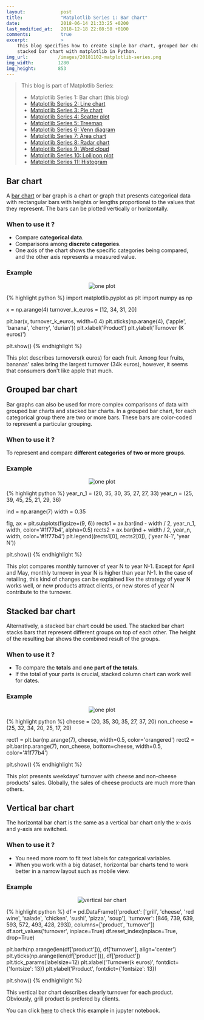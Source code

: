 ```yaml
---
layout:             post
title:              "Matplotlib Series 1: Bar chart"
date:               2018-06-14 21:33:25 +0200
last_modified_at:   2018-12-18 22:08:50 +0100
comments:           true
excerpt:            >
    This blog specifies how to create simple bar chart, grouped bar chart and
    stacked bar chart with matplotlib in Python.
img_url:           /images/20181102-matplotlib-series.png
img_width:         1280
img_height:        853
---
```


> This blog is part of Matplotlib Series:
> * Matplotlib Series 1: Bar chart (this blog)
> * [Matplotlib Series 2: Line chart][series2]
> * [Matplotlib Series 3: Pie chart][series3]
> * [Matplotlib Series 4: Scatter plot][series4]
> * [Matplotlib Series 5: Treemap][series5]
> * [Matplotlib Series 6: Venn diagram][series6]
> * [Matplotlib Series 7: Area chart][series7]
> * [Matplotlib Series 8: Radar chart][series8]
> * [Matplotlib Series 9: Word cloud][series9]
> * [Matplotlib Series 10: Lollipop plot][series10]
> * [Matplotlib Series 11: Histogram][series11]

## Bar chart
A [bar chart][bar chart] or bar graph is a chart or graph that presents
categorical data with rectangular bars with heights or lengths proportional to
the values that they represent. The bars can be plotted vertically or
horizontally.

### When to use it ?
- Compare **categorical data**.
- Comparisons among **discrete categories**.
- One axis of the chart shows the specific categories being compared, and the
other axis represents a measured value.

### Example
<p align="center">
  <img alt="one plot"
  src="{{ site.baseurl }}/images/20180614-bar-chart.png"/>
</p>

{% highlight python %}
import matplotlib.pyplot as plt
import numpy as np

x = np.arange(4)
turnover_k_euros = [12, 34, 31, 20]

plt.bar(x, turnover_k_euros, width=0.4)
plt.xticks(np.arange(4), ('apple', 'banana', 'cherry', 'durian'))
plt.xlabel('Product')
plt.ylabel('Turnover (K euros)')

plt.show()
{% endhighlight %}

This plot describes turnovers(k euros) for each fruit. Among four fruits,
bananas' sales bring the largest turnover (34k euros), however, it seems that
consumers don't like apple that much.

## Grouped bar chart
Bar graphs can also be used for more complex comparisons of data with grouped
bar charts and stacked bar charts. In a grouped bar chart, for each categorical
group there are two or more bars. These bars are color-coded to represent a
particular grouping.

### When to use it ?
To represent and compare **different categories of two or more groups**.

### Example
<p align="center">
  <img alt="one plot"
  src="{{ site.baseurl }}/images/20180614-grp-bar-chart.png"/>
</p>

{% highlight python %}
year_n_1 = (20, 35, 30, 35, 27, 27, 33)
year_n = (25, 39, 45, 25, 21, 29, 36)

ind = np.arange(7)
width = 0.35

fig, ax = plt.subplots(figsize=(9, 6))
rects1 = ax.bar(ind - width / 2, year_n_1,
                width, color='#1f77b4', alpha=0.5)
rects2 = ax.bar(ind + width / 2, year_n,
                width, color='#1f77b4')
plt.legend((rects1[0], rects2[0]), ('year N-1', 'year N'))

plt.show()
{% endhighlight %}

This plot compares monthly turnover of year N to year N-1. Except for April and
May, monthly turnover in year N is higher than year N-1. In the case of
retailing, this kind of changes can be explained like the strategy of year N
works well, or new products attract clients, or new stores of year N contribute
to the turnover.

## Stacked bar chart
Alternatively, a stacked bar chart could be used. The stacked bar chart stacks
bars that represent different groups on top of each other. The height of the
resulting bar shows the combined result of the groups.

### When to use it ?
- To compare the **totals** and **one part of the totals**.
- If the total of your parts is crucial, stacked column chart can work well for
dates.

### Example
<p align="center">
  <img alt="one plot"
  src="{{ site.baseurl }}/images/20180614-stacked-bar-chart.png"/>
</p>

{% highlight python %}
cheese = (20, 35, 30, 35, 27, 37, 20)
non_cheese = (25, 32, 34, 20, 25, 17, 29)

rect1 = plt.bar(np.arange(7), cheese,
                width=0.5, color='orangered')
rect2 = plt.bar(np.arange(7), non_cheese,
                bottom=cheese, width=0.5, color='#1f77b4')

plt.show()
{% endhighlight %}

This plot presents weekdays' turnover with cheese and non-cheese products' sales.
Globally, the sales of cheese products are much more than others.

## Vertical bar chart
The horizontal bar chart is the same as a vertical bar chart only the x-axis and
y-axis are switched.

### When to use it ?
- You need more room to fit text labels for categorical variables.
- When you work with a big dataset, horizontal bar charts tend to work better in
a narrow layout such as mobile view.

### Example
<p align="center">
  <img alt="vertical bar chart"
  src="{{ site.baseurl }}/images/20180614-vertical-bar-chart.png"/>
</p>

{% highlight python %}
df = pd.DataFrame({'product': ['grill', 'cheese', 'red wine', 'salade',
                               'chicken', 'sushi', 'pizza', 'soup'],
                   'turnover': [846, 739, 639, 593, 572, 493, 428, 293]},
                  columns=['product', 'turnover'])
df.sort_values('turnover', inplace=True)
df.reset_index(inplace=True, drop=True)

plt.barh(np.arange(len(df['product'])), df['turnover'], align='center')
plt.yticks(np.arange(len(df['product'])), df['product'])
plt.tick_params(labelsize=12)
plt.xlabel('Turnover(k euros)', fontdict={'fontsize': 13})
plt.ylabel('Product', fontdict={'fontsize': 13})

plt.show()
{% endhighlight %}

This vertical bar chart describes clearly turnover for each product. Obviously,
grill product is prefered by clients.

You can click [here][notebook] to check this example in jupyter notebook.


[bar chart]: https://en.wikipedia.org/wiki/Bar_chart
[notebook]: https://github.com/jingwen-z/python-playground/blob/master/plotting_and_visualization/bar_chart.ipynb
<!-- [series1]: https://jingwen-z.github.io/data-viz-with-matplotlib-series1-bar-chart/ -->
[series2]: https://jingwen-z.github.io/data-viz-with-matplotlib-series2-line-chart/
[series3]: https://jingwen-z.github.io/data-viz-with-matplotlib-series3-pie-chart/
[series4]: https://jingwen-z.github.io/data-viz-with-matplotlib-series4-scatter-plot/
[series5]: https://jingwen-z.github.io/data-viz-with-matplotlib-series5-treemap/
[series6]: https://jingwen-z.github.io/data-viz-with-matplotlib-series6-venn-diagram/
[series7]: https://jingwen-z.github.io/data-viz-with-matplotlib-series7-area-chart/
[series8]: https://jingwen-z.github.io/data-viz-with-matplotlib-series8-radar-chart/
[series9]: https://jingwen-z.github.io/data-viz-with-matplotlib-series9-word-cloud/
[series10]: https://jingwen-z.github.io/data-viz-with-matplotlib-series10-lollipop-plot/
[series11]: https://jingwen-z.github.io/data-viz-with-matplotlib-series11-histogram/
